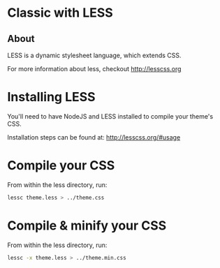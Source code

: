 # Classic with LESS


## About

LESS is a dynamic stylesheet language, which extends CSS.

For more information about less, checkout  http://lesscss.org


# Installing LESS

You'll need to have NodeJS and LESS installed to compile your theme's CSS.

Installation steps can be found at: http://lesscss.org/#usage



# Compile your CSS

From within the less directory, run:

```bash
lessc theme.less > ../theme.css
```



# Compile & minify your CSS

From within the less directory, run:

```bash
lessc -x theme.less > ../theme.min.css
```
